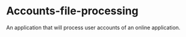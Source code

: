 # Accounts-file-processing
An application that will process user accounts of an online application. 
